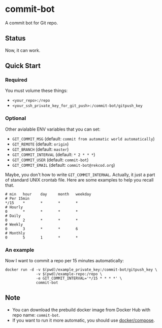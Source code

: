 # commit-bot

A commit bot for Git repo.

## Status

Now, it can work.

## Quick Start

### Required

You must volume these things:

- `<your_repo>:/repo`
- `<your_ssh_private_key_for_git_push>:/commit-bot/gitpush_key`

### Optional

Other avialable ENV variables that you can set:

- `GIT_COMMIT_MSG` (default: `commit from automatic world automatically`)
- `GIT_REMOTE` (default: `origin`)
- `GIT_BRANCH` (default: `master`)
- `GIT_COMMIT_INTERVAL` (default: `* 2 * * *`)
- `GIT_COMMIT_USER` (default: `commit-bot`)
- `GIT_COMMIT_EMAIL` (default: `commit-bot@rekcod.org`)

Maybe, you don't how to write `GIT_COMMIT_INTERNAL`. Actually, it just
a part of standard UNIX crontab file. Here are some examples to help you
recall that.

```
# min   hour    day     month   weekday
# Per 15min
*/15    *       *       *       *
# Hourly
0       *       *       *       *
# Daily
0       2       *       *       *
# Weekly
0       3       *       *       6
# Monthly
0       5       1       *       *
```

### An example

Now I want to commit a repo per 15 minutes automatically:

```
docker run -d -v $(pwd)/example_private_key:/commit-bot/gitpush_key \
              -v $(pwd)/example-repo:/repo \
              -e GIT_COMMIT_INTERVAL='*/15 * * * *' \
              commit-bot
```

## Note

- You can download the prebuild docker image from Docker Hub with repo name: `commit-bot`.
- If you want to run it more automatic, you should use [docker/compose](https://github.com/docker/compose).

